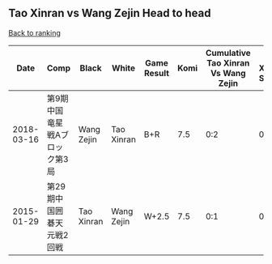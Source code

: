## Tao Xinran vs Wang Zejin Head to head

[Back to ranking](../../index.md)




| **Date** | **Comp** | **Black** | **White** | **Game Result** | **Komi** | **Cumulative Tao Xinran Vs Wang Zejin** | **Tao Xinran Streak** | **Wang Zejin Streak** | 
| --- | --- | --- | --- | --- | --- | --- | --- | --- |
| 2018-03-16 | 第9期中国竜星戦Aブロック第3局 | Wang Zejin | Tao Xinran | B+R | 7.5 | 0:2 | 0 | 2 | 
| 2015-01-29 | 第29期中国囲碁天元戦2回戦 | Tao Xinran | Wang Zejin | W+2.5 | 7.5 | 0:1 | 0 | 1 |





